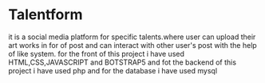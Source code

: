 # Talentform
it is a social media platform for specific talents.where user can upload their art works in for of post and can interact with other user's post with the help of like system.
for the front of this project i have used HTML,CSS,JAVASCRIPT and BOTSTRAP5 and fot the backend of this project i have used php and for the database i have used mysql
